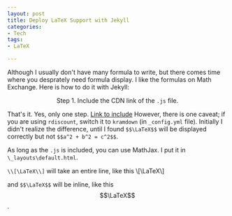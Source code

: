 ```yaml
---
layout: post
title: Deploy LaTeX Support with Jekyll
categories:
- Tech
tags:
- LaTeX

---
```

Although I usually don't have many formula to write, but there comes time where you desprately need formula display. I like the formulas on Math Exchange. Here is how to do it with Jekyll: 

<p style='text-align: center;'>Step 1. Include the CDN link of the <code>.js</code> file.</p>

That's it. Yes, only one step. [Link to include](http://docs.mathjax.org/en/latest/start.html#mathjax-cdn) However, there is one caveat; if you are using `rdiscount`, switch it to `kramdown` (in `_config.yml` file). Initially I didn't realize the difference, until I found `$$\LaTeX$$` will be displayed correctly but not `$$a^2 + b^2 = c^2$$`.

As long as the `.js` is included, you can use MathJax. I put it in `\_layouts\default.html`.

```\\[\LaTeX\\]``` will take an entire line, like this
\\[\LaTeX\\]

and ```$$\LaTeX$$``` will be inline, like this $$\LaTeX$$.